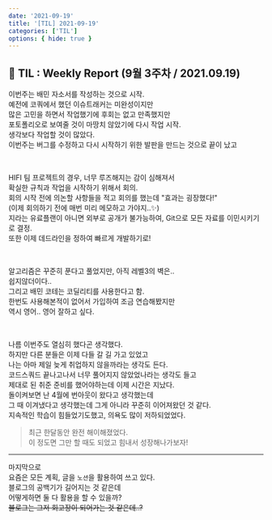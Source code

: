 ```yaml
---
date: '2021-09-19'
title: '[TIL] 2021-09-19'
categories: ['TIL']
options: { hide: true }
---
```


## 🚀 TIL : Weekly Report (9월 3주차 / 2021.09.19)

이번주는 배민 자소서를 작성하는 것으로 시작.  
예전에 코쿼에서 했던 이슈트래커는 미완성이지만  
많은 고민을 하면서 작업했기에 후회는 없고 만족했지만  
포토폴리오로 보여줄 것이 마땅치 않았기에 다시 작업 시작.  
생각보다 작업할 것이 많았다.  
이번주는 버그를 수정하고 다시 시작하기 위한 발판을 만드는 것으로 끝이 났고

<br/>

HIFI 팀 프로젝트의 경우, 너무 루즈해지는 감이 심해져서  
확실한 규칙과 작업을 시작하기 위해서 회의.  
회의 시작 전에 의논할 사항들을 적고 회의를 했는데 "효과는 굉장했다!"  
(이제 회의하기 전에 매번 미리 메모하고 가야지..✨)  
지라는 유료플랜이 아니면 외부로 공개가 불가능하여, Git으로 모든 자료를 이민시키기로 결정.  
또한 이제 데드라인을 정하여 빠르게 개발하기로!  

<br/>

알고리즘은 꾸준히 푼다고 풀었지만, 아직 레벨3의 벽은..  
쉽지않더이다..  
그리고 배민 코테는 코딜리티를 사용한다고 함.  
한번도 사용해본적이 없어서 가입하여 조금 연습해봤지만  
역시 영어.. 영어 잘하고 싶다.

<br/>

나름 이번주도 열심히 했다곤 생각했다.  
하지만 다른 분들은 이제 다들 갈 길 가고 있었고  
나는 아마 제일 늦게 취업하지 않을까라는 생각도 든다.  
코드스쿼드 끝나고나서 너무 풀어지지 않았었나라는 생각도 들고  
제대로 된 취준 준비를 했어야하는데 이제 시간은 지났다.  
돌이켜보면 난 4월에 번아웃이 왔다고 생각했는데  
그 때 이겨냈다고 생각했는데 그게 아니라 꾸준히 이어져왔던 것 같다.  
지속적인 학습이 힘들었기도했고, 의욕도 많이 저하되었었다.  

> 최근 한달동안 완전 해이해졌었다.  
> 이 정도면 그만 할 때도 되었고
> 힘내서 성장해나가보자!

---

마지막으로  
요즘은 모든 계획, 글을 `노션`을 활용하여 쓰고 있다.  
블로그의 공백기가 길어지는 것 같은데  
어떻게하면 둘 다 활용을 할 수 있을까?  
~~블로그는 그저 회고장이 되어가는 것 같은데..?~~  